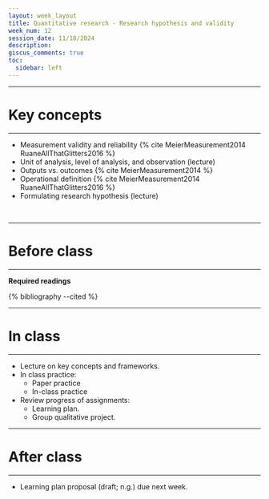 ```yaml
---
layout: week_layout
title: Quantitative research - Research hypothesis and validity
week_num: 12
session_date: 11/18/2024
description:
giscus_comments: true
toc:
  sidebar: left
---
```


---
# Key concepts
---

- Measurement validity and reliability {% cite MeierMeasurement2014 RuaneAllThatGlitters2016 %}
- Unit of analysis, level of analysis, and observation (lecture)
- Outputs vs. outcomes {% cite MeierMeasurement2014 %}
- Operational definition {% cite MeierMeasurement2014 RuaneAllThatGlitters2016 %}
- Formulating research hypothesis (lecture)

<br>

---
# Before class
---

**Required readings**

{% bibliography --cited %}

---
# In class
---

- Lecture on key concepts and frameworks.
- In class practice:
	- Paper practice
	- In-class practice
- Review progress of assignments:
	- Learning plan.
	- Group qualitative project.

---
# After class
---

- Learning plan proposal (draft; n.g.) due next week.
